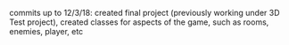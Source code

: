 commits up to 12/3/18:
  created final project (previously working under 3D Test project),
  created classes for aspects of the game, such as rooms, enemies, player, etc
